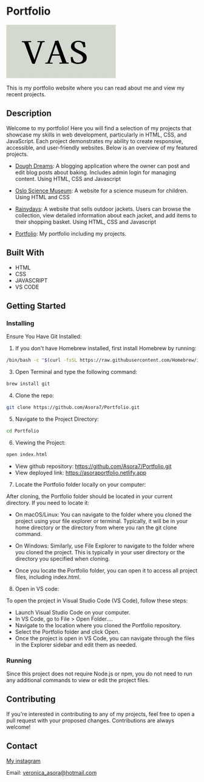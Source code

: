 # Portfolio

![Portfolio Logo](https://raw.githubusercontent.com/Asora7/Portfolio/main/profile-image/VASlogo.png)

This is my portfolio website where you can read about me and view my recent projects. 


## Description

Welcome to my portfolio! Here you will find a selection of my projects that showcase my skills in web development, particularly in HTML, CSS, and JavaScript. Each project demonstrates my ability to create responsive, accessible, and user-friendly websites. Below is an overview of my featured projects.

- [Dough Dreams](https://github.com/NoroffFEU/FED1-PE1-Asora7.git): A blogging application where the owner can post and edit blog posts about baking. Includes admin login for managing content. Using HTML, CSS and Javascript
  
- [Oslo Science Museum](https://github.com/Asora7/Semester-project-1.git): A website for a science museum for children. Using HTML and CSS
  
- [Rainydays](https://github.com/Asora7/rainydays.git): A website that sells outdoor jackets. Users can browse the collection, view detailed information about each jacket, and add items to their shopping basket. Using HTML, CSS and Javascript
  
- [Portfolio](https://github.com/Asora7/Portfolio.git): My portfolio including my projects. 
  

## Built With

- HTML
- CSS
- JAVASCRIPT
- VS CODE
  

## Getting Started

### Installing

Ensure You Have Git Installed:

1. If you don't have Homebrew installed, first install Homebrew by running:

```bash
/bin/bash -c "$(curl -fsSL https://raw.githubusercontent.com/Homebrew/install/HEAD/install.sh)"
```

3. Open Terminal and type the following command:

```bash
brew install git
```

4. Clone the repo:

```bash
git clone https://github.com/Asora7/Portfolio.git
```

5. Navigate to the Project Directory:
   
```bash
cd Portfolio
```

6. Viewing the Project:

```bash
open index.html
```

- View github repository: https://github.com/Asora7/Portfolio.git
- View deployed link: https://asoraportfolio.netlify.app


7. Locate the Portfolio folder locally on your computer:

After cloning, the Portfolio folder should be located in your current directory. If you need to locate it:

- On macOS/Linux: You can navigate to the folder where you cloned the project using your file explorer or terminal. Typically, it will be in your home directory or the directory from where you ran the git clone command.
  
- On Windows: Similarly, use File Explorer to navigate to the folder where you cloned the project. This is typically in your user directory or the directory you specified when cloning.
  
- Once you locate the Portfolio folder, you can open it to access all project files, including index.html.


8. Open in VS code:

To open the project in Visual Studio Code (VS Code), follow these steps:

- Launch Visual Studio Code on your computer.
- In VS Code, go to File > Open Folder....
- Navigate to the location where you cloned the Portfolio repository.
- Select the Portfolio folder and click Open.
- Once the project is open in VS Code, you can navigate through the files in the Explorer sidebar and edit them as needed.
   

### Running

Since this project does not require Node.js or npm, you do not need to run any additional commands to view or edit the project files.



## Contributing

If you're interested in contributing to any of my projects, feel free to open a pull request with your proposed changes. Contributions are always welcome!

## Contact

[My instagram](www.instagram.com/veronicaasora)

Email: veronica_asora@hotmail.com
